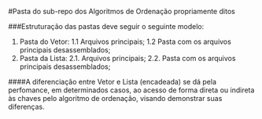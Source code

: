 #Pasta do sub-repo dos Algoritmos de Ordenação propriamente ditos

###Estruturação das pastas deve seguir o seguinte modelo:

1. Pasta do Vetor:
1.1 Arquivos principais;
1.2 Pasta com os arquivos principais desassemblados;
2. Pasta da Lista:
2.1. Arquivos principais;
2.2. Pasta com os arquivos principais desassemblados;

####A diferenciação entre Vetor e Lista (encadeada) se dá pela perfomance, em determinados casos, ao acesso de forma direta ou indireta às chaves pelo algoritmo de ordenação, visando demonstrar suas diferenças.